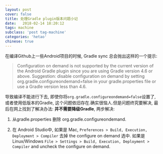 ```yaml
---
layout: post
cover: false
title: 处理Gradle plugin版本问题小记
date:   2018-02-14 18:20:12
tags: machine
subclass: 'post tag-machine'
categories: 'hetao'
chinese: true
---
```


在编译Github上一些Android项目的时候, Gradle sync 总会抛出这样的一个提示:


>Configuration on demand is not supported by the current version of the Android Gradle plugin since you are using Gradle version 4.6 or above. Suggestion: disable configuration on demand by setting org.gradle.configureondemand=false in your gradle.properties file or use a Gradle version less than 4.6.


导致编译不能进行下去, 即使你将`org.gradle.configureondemand=false`设置了,  或者使用低版本的Gradle, 这个问题依旧存在.确实很恼人.但是问题终究要解决, 最后在网上找到了解决办法: **并不需要降级Gradle**, 两步解决:

1. 从gradle.properties 删除 org.gradle.configureondemand.

2. 在 Android Studio中,
如果是 Mac, `Preferences > Build, Execution, Deployment > Compiler` 去掉 the configure on demand 选中.
如果是 Linux/Windows  `File > Settings > Build, Execution, Deployment > Compiler` and uncheck the configure on demand.

 










